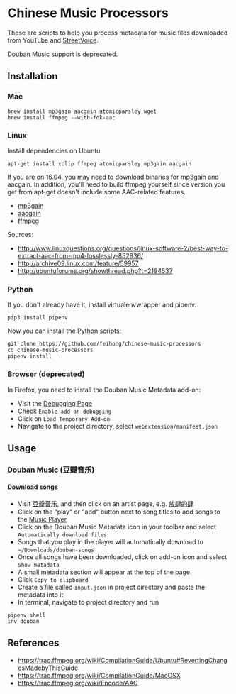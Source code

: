 # Chinese Music Processors

These are scripts to help you process metadata for music files downloaded from YouTube and [StreetVoice](https://streetvoice.com).

[Douban Music](https://music.douban.com/) support is deprecated.

## Installation

### Mac

```
brew install mp3gain aacgain atomicparsley wget
brew install ffmpeg --with-fdk-aac
```

### Linux

Install dependencies on Ubuntu:

```
apt-get install xclip ffmpeg atomicparsley mp3gain aacgain
```

If you are on 16.04, you may need to download binaries for mp3gain and aacgain. In addition, you'll need to build ffmpeg yourself since version you get from apt-get doesn't include some AAC-related features.

- [mp3gain](https://pkgs.org/ubuntu-14.04/ubuntu-universe-amd64/mp3gain_1.5.2-r2-6_amd64.deb.html)
- [aacgain](https://launchpad.net/~stefanobalocco/+archive/ubuntu/ppa/+packages)
- [ffmpeg](https://github.com/feihong/feihong-setup/blob/master/ubuntu/compile_ffmpeg.sh)

Sources:
- http://www.linuxquestions.org/questions/linux-software-2/best-way-to-extract-aac-from-mp4-losslessly-852936/
- http://archive09.linux.com/feature/59957
- http://ubuntuforums.org/showthread.php?t=2194537

### Python

If you don't already have it, install virtualenvwrapper and pipenv:

```
pip3 install pipenv
```

Now you can install the Python scripts:

```
git clone https://github.com/feihong/chinese-music-processors
cd chinese-music-processors
pipenv install
```

### Browser (deprecated)

In Firefox, you need to install the Douban Music Metadata add-on:

- Visit the [Debugging Page](about:debugging)
- Check `Enable add-on debugging`
- Click on `Load Temporary Add-on`
- Navigate to the project directory, select `webextension/manifest.json`

## Usage

### Douban Music (豆瓣音乐)

#### Download songs

- Visit [豆瓣音乐](https://music.douban.com/), and then click on an artist page, e.g. [放肆的肆](https://site.douban.com/wpoxs/)
- Click on the "play" or "add" button next to song titles to add songs to the [Music Player](https://music.douban.com/artists/player/)
- Click on the Douban Music Metadata icon in your toolbar and select `Automatically download files`
- Songs that you play in the player will automatically download to `~/Downloads/douban-songs`
- Once all songs have been downloaded, click on add-on icon and select `Show metadata`
- A small metadata section will appear at the top of the page
- Click `Copy to clipboard`
- Create a file called `input.json` in project directory and paste the metadata into it
- In terminal, navigate to project directory and run

```
pipenv shell
inv douban
```

## References

- https://trac.ffmpeg.org/wiki/CompilationGuide/Ubuntu#RevertingChangesMadebyThisGuide
- https://trac.ffmpeg.org/wiki/CompilationGuide/MacOSX
- https://trac.ffmpeg.org/wiki/Encode/AAC
